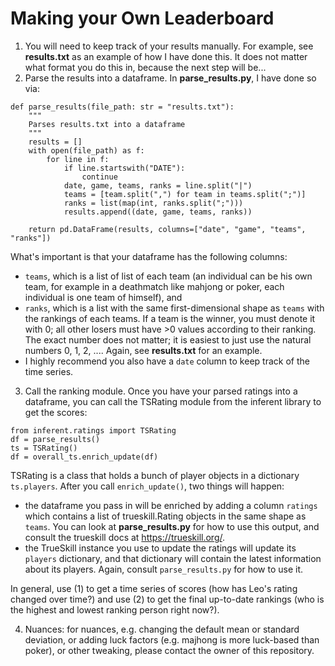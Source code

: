 # Making your Own Leaderboard

1) You will need to keep track of your results manually. For example, see **results.txt** as an example of how I have done this. It does not matter what format you do this in, because the next step will be...
2) Parse the results into a dataframe. In **parse_results.py**, I have done so via:

```python3
def parse_results(file_path: str = "results.txt"):
    """
    Parses results.txt into a dataframe
    """
    results = []
    with open(file_path) as f:
        for line in f:
            if line.startswith("DATE"):
                continue
            date, game, teams, ranks = line.split("|")
            teams = [team.split(",") for team in teams.split(";")]
            ranks = list(map(int, ranks.split(";")))
            results.append((date, game, teams, ranks))

    return pd.DataFrame(results, columns=["date", "game", "teams", "ranks"])
```

What's important is that your dataframe has the following columns:

-  ```teams```, which is a list of list of each team (an individual can be his own team, for example in a deathmatch like mahjong or poker, each individual is one team of himself), and
-  ```ranks```, which is a list with the same first-dimensional shape as ```teams``` with the rankings of each teams. If a team is the winner, you must denote it with 0; all other losers must have >0 values according to their ranking. The exact number does not matter; it is easiest to just use the natural numbers 0, 1, 2, .... Again, see **results.txt** for an example.
-  I highly recommend you also have a ```date``` column to keep track of the time series.

3) Call the ranking module. Once you have your parsed ratings into a dataframe, you can call the TSRating module from the inferent library to get the scores:

```python3
from inferent.ratings import TSRating
df = parse_results()
ts = TSRating()
df = overall_ts.enrich_update(df)
```

TSRating is a class that holds a bunch of player objects in a dictionary ```ts.players```. After you call ```enrich_update()```, two things will happen:
- the dataframe you pass in will be enriched by adding a column ```ratings``` which contains a list of trueskill.Rating objects in the same shape as ```teams```. You can look at **parse_results.py** for how to use this output, and consult the trueskill docs at https://trueskill.org/.
- the TrueSkill instance you use to update the ratings will update its ```players``` dictionary, and that dictionary will contain the latest information about its players. Again, consult ```parse_results.py``` for how to use it.

In general, use (1) to get a time series of scores (how has Leo's rating changed over time?) and use (2) to get the final up-to-date rankings (who is the highest and lowest ranking person right now?).

4) Nuances: for nuances, e.g. changing the default mean or standard deviation, or adding luck factors (e.g. majhong is more luck-based than poker), or other tweaking, please contact the owner of this repository.
